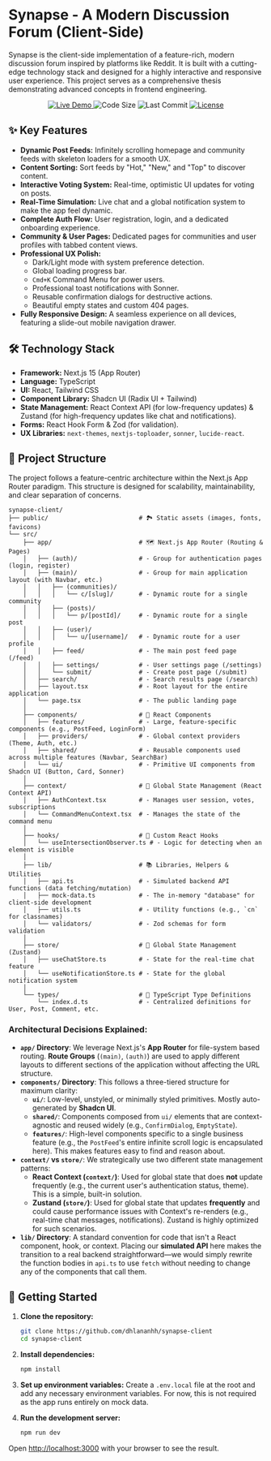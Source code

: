 # Synapse - A Modern Discussion Forum (Client-Side)

Synapse is the client-side implementation of a feature-rich, modern discussion forum inspired by platforms like Reddit. It is built with a cutting-edge technology stack and designed for a highly interactive and responsive user experience. This project serves as a comprehensive thesis demonstrating advanced concepts in frontend engineering.

<div align="center">
  <a href="https://synapse-discussion-forum.vercel.app/" target="_blank">
    <img
      src="https://img.shields.io/website?label=Live%20Demo&style=for-the-badge&url=https%3A%2F%2Fsynapse-discussion-forum.vercel.app%2F&up_color=06B6D4"
      alt="Live Demo"
    />
  </a>
  <img
    src="https://img.shields.io/github/languages/code-size/dhlananhh/synapse-client?style=for-the-badge&color=8B5CF6"
    alt="Code Size"
  />
  <img
    src="https://img.shields.io/github/last-commit/dhlananhh/synapse-client?style=for-the-badge&color=F59E0B"
    alt="Last Commit"
  />
  <a href="https://github.com/dhlananhh/synapse-client/blob/main/LICENSE.md" target="_blank">
    <img
      src="https://img.shields.io/github/license/dhlananhh/synapse-client?style=for-the-badge&color=EC4899"
      alt="License"
    />
  </a>
</div>

## ✨ Key Features

- **Dynamic Post Feeds:** Infinitely scrolling homepage and community feeds with skeleton loaders for a smooth UX.
- **Content Sorting:** Sort feeds by "Hot," "New," and "Top" to discover content.
- **Interactive Voting System:** Real-time, optimistic UI updates for voting on posts.
- **Real-Time Simulation:** Live chat and a global notification system to make the app feel dynamic.
- **Complete Auth Flow:** User registration, login, and a dedicated onboarding experience.
- **Community & User Pages:** Dedicated pages for communities and user profiles with tabbed content views.
- **Professional UX Polish:**
  - Dark/Light mode with system preference detection.
  - Global loading progress bar.
  - `Cmd+K` Command Menu for power users.
  - Professional toast notifications with Sonner.
  - Reusable confirmation dialogs for destructive actions.
  - Beautiful empty states and custom 404 pages.
- **Fully Responsive Design:** A seamless experience on all devices, featuring a slide-out mobile navigation drawer.

## 🛠️ Technology Stack

- **Framework:** Next.js 15 (App Router)
- **Language:** TypeScript
- **UI:** React, Tailwind CSS
- **Component Library:** Shadcn UI (Radix UI + Tailwind)
- **State Management:** React Context API (for low-frequency updates) & Zustand (for high-frequency updates like chat and notifications).
- **Forms:** React Hook Form & Zod (for validation).
- **UX Libraries:** `next-themes`, `nextjs-toploader`, `sonner`, `lucide-react`.

## 📁 Project Structure

The project follows a feature-centric architecture within the Next.js App Router paradigm. This structure is designed for scalability, maintainability, and clear separation of concerns.

```
synapse-client/
├── public/                         # 🏞️ Static assets (images, fonts, favicons)
└── src/
    ├── app/                        # 🗺️ Next.js App Router (Routing & Pages)
    │   ├── (auth)/                 # - Group for authentication pages (login, register)
    │   ├── (main)/                 # - Group for main application layout (with Navbar, etc.)
    │   │   ├── (communities)/
    │   │   │   └── c/[slug]/       # - Dynamic route for a single community
    │   │   ├── (posts)/
    │   │   │   └── p/[postId]/     # - Dynamic route for a single post
    │   │   ├── (user)/
    │   │   │   └── u/[username]/   # - Dynamic route for a user profile
    │   │   ├── feed/               # - The main post feed page (/feed)
    │   │   ├── settings/           # - User settings page (/settings)
    │   │   └── submit/             # - Create post page (/submit)
    │   ├── search/                 # - Search results page (/search)
    │   ├── layout.tsx              # - Root layout for the entire application
    │   └── page.tsx                # - The public landing page
    │
    ├── components/                 # 🧩 React Components
    │   ├── features/               # - Large, feature-specific components (e.g., PostFeed, LoginForm)
    │   ├── providers/              # - Global context providers (Theme, Auth, etc.)
    │   ├── shared/                 # - Reusable components used across multiple features (Navbar, SearchBar)
    │   └── ui/                     # - Primitive UI components from Shadcn UI (Button, Card, Sonner)
    │
    ├── context/                    # 🧠 Global State Management (React Context API)
    │   ├── AuthContext.tsx         # - Manages user session, votes, subscriptions
    │   └── CommandMenuContext.tsx  # - Manages the state of the command menu
    │
    ├── hooks/                      # 🎣 Custom React Hooks
    │   └── useIntersectionObserver.ts # - Logic for detecting when an element is visible
    │
    ├── lib/                        # 📚 Libraries, Helpers & Utilities
    │   ├── api.ts                  # - Simulated backend API functions (data fetching/mutation)
    │   ├── mock-data.ts            # - The in-memory "database" for client-side development
    │   ├── utils.ts                # - Utility functions (e.g., `cn` for classnames)
    │   └── validators/             # - Zod schemas for form validation
    │
    ├── store/                      # 🏪 Global State Management (Zustand)
    │   ├── useChatStore.ts         # - State for the real-time chat feature
    │   └── useNotificationStore.ts # - State for the global notification system
    │
    └── types/                      # 📝 TypeScript Type Definitions
        └── index.d.ts              # - Centralized definitions for User, Post, Comment, etc.
```

### Architectural Decisions Explained:

- **`app/` Directory**: We leverage Next.js's **App Router** for file-system based routing.
  **Route Groups** (`(main)`, `(auth)`) are used to apply different layouts to different sections of the application without affecting the URL structure.
- **`components/` Directory**: This follows a three-tiered structure for maximum clarity:
  - **`ui/`**: Low-level, unstyled, or minimally styled primitives. Mostly auto-generated by **Shadcn UI**.
  - **`shared/`**: Components composed from `ui/` elements that are context-agnostic and reused widely (e.g., `ConfirmDialog`, `EmptyState`).
  - **`features/`**: High-level components specific to a single business feature (e.g., the `PostFeed`'s entire infinite scroll logic is encapsulated here). This makes features easy to find and reason about.
- **`context/` vs `store/`**: We strategically use two different state management patterns:
  - **React Context (`context/`)**: Used for global state that does **not** update frequently (e.g., the current user's authentication status, theme). This is a simple, built-in solution.
  - **Zustand (`store/`)**: Used for global state that updates **frequently** and could cause performance issues with Context's re-renders (e.g., real-time chat messages, notifications). Zustand is highly optimized for such scenarios.
- **`lib/` Directory**: A standard convention for code that isn't a React component, hook, or context. Placing our **simulated API** here makes the transition to a real backend straightforward—we would simply rewrite the function bodies in `api.ts` to use `fetch` without needing to change any of the components that call them.

## 🚀 Getting Started

1.  **Clone the repository:**

    ```bash
    git clone https://github.com/dhlananhh/synapse-client
    cd synapse-client
    ```

2.  **Install dependencies:**
    ```bash
    npm install
    ```
3.  **Set up environment variables:**
    Create a `.env.local` file at the root and add any necessary environment variables. For now, this is not required as the app runs entirely on mock data.

4.  **Run the development server:**
    ```bash
    npm run dev
    ```

Open [http://localhost:3000](http://localhost:3000) with your browser to see the result.
